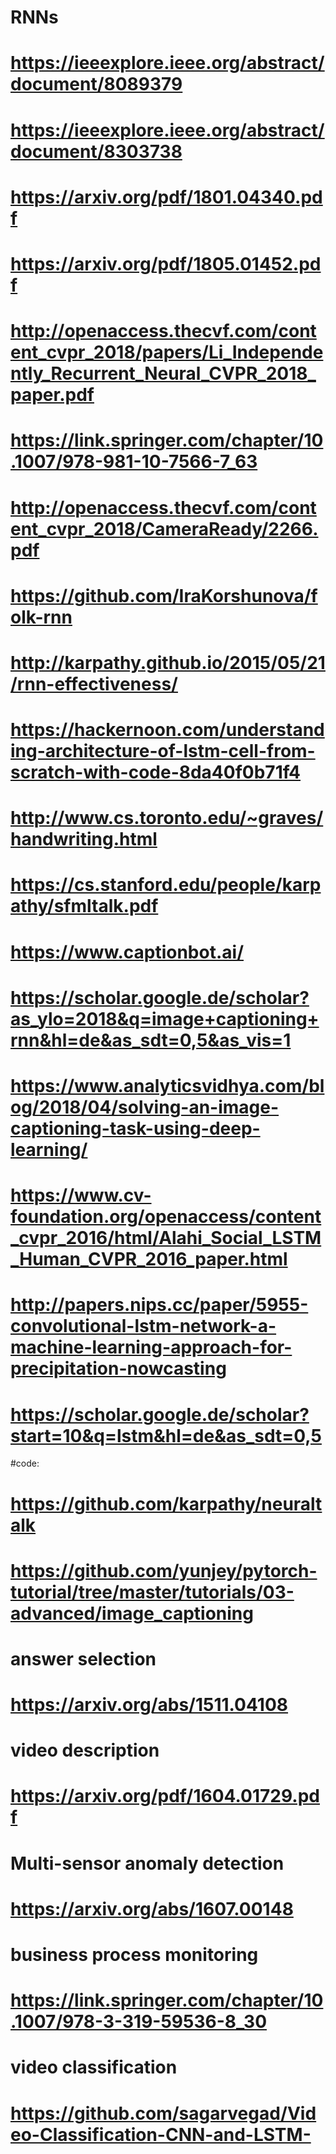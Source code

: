 # RNNs
# https://ieeexplore.ieee.org/abstract/document/8089379
# https://ieeexplore.ieee.org/abstract/document/8303738
# https://arxiv.org/pdf/1801.04340.pdf
# https://arxiv.org/pdf/1805.01452.pdf
# http://openaccess.thecvf.com/content_cvpr_2018/papers/Li_Independently_Recurrent_Neural_CVPR_2018_paper.pdf
# https://link.springer.com/chapter/10.1007/978-981-10-7566-7_63
# http://openaccess.thecvf.com/content_cvpr_2018/CameraReady/2266.pdf
# https://github.com/IraKorshunova/folk-rnn
# http://karpathy.github.io/2015/05/21/rnn-effectiveness/
# https://hackernoon.com/understanding-architecture-of-lstm-cell-from-scratch-with-code-8da40f0b71f4
# http://www.cs.toronto.edu/~graves/handwriting.html
# https://cs.stanford.edu/people/karpathy/sfmltalk.pdf
# https://www.captionbot.ai/
# https://scholar.google.de/scholar?as_ylo=2018&q=image+captioning+rnn&hl=de&as_sdt=0,5&as_vis=1
# https://www.analyticsvidhya.com/blog/2018/04/solving-an-image-captioning-task-using-deep-learning/
# https://www.cv-foundation.org/openaccess/content_cvpr_2016/html/Alahi_Social_LSTM_Human_CVPR_2016_paper.html
# http://papers.nips.cc/paper/5955-convolutional-lstm-network-a-machine-learning-approach-for-precipitation-nowcasting
# https://scholar.google.de/scholar?start=10&q=lstm&hl=de&as_sdt=0,5
#code:
# https://github.com/karpathy/neuraltalk
# https://github.com/yunjey/pytorch-tutorial/tree/master/tutorials/03-advanced/image_captioning

# answer selection
# https://arxiv.org/abs/1511.04108

# video description
# https://arxiv.org/pdf/1604.01729.pdf

# Multi-sensor anomaly detection
# https://arxiv.org/abs/1607.00148

# business process monitoring
# https://link.springer.com/chapter/10.1007/978-3-319-59536-8_30

# video classification
# https://github.com/sagarvegad/Video-Classification-CNN-and-LSTM-

